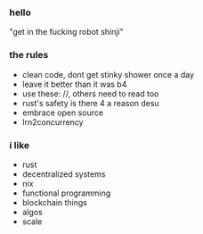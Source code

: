 ### hello

"get in the fucking robot shinji"

### the rules
- clean code, dont get stinky shower once a day
- leave it better than it was b4
- use these: //, others need to read too
- rust's safety is there 4 a reason desu
- embrace open source
- lrn2concurrency

### i like
- rust
- decentralized systems
- nix
- functional programming
- blockchain things
- algos
- scale
